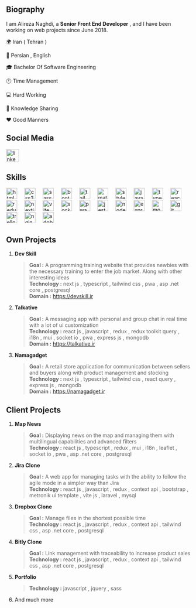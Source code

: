 
## Biography

I am Alireza Naghdi, a __Senior Front End Developer__ , and I have been working on web projects since June 2018.
<br>
<p align="left">🌍 Iran ( Tehran )</p>
<p align="left">💬 Persian , English</p>
<p align="left">🎓 Bachelor Of Software Engineering</p>
<p align="left">🕛 Time Management</p>
<p align="left">💻 Hard Working</p>
<p align="left">🎤 Knowledge Sharing</p>
<p align="left">❤️️ Good Manners</p>


## Social Media

<div align="left">
  <a href="https://www.linkedin.com/in/alireza-naghdi-a08365176/" target="_blank">
    <img src="https://img.shields.io/static/v1?message=LinkedIn&logo=linkedin&label=&color=0077B5&logoColor=white&labelColor=&style=for-the-badge" height="35" alt="linkedin logo"  />
  </a>
</div>


## Skills

<div align="left">
  <img src="https://cdn.jsdelivr.net/gh/devicons/devicon/icons/html5/html5-original.svg" height="30" alt="html5 logo"  />
  <img width="12" />
  <img src="https://cdn.jsdelivr.net/gh/devicons/devicon/icons/css3/css3-original.svg" height="30" alt="css3 logo"  />
  <img width="12" />
  <img src="https://cdn.jsdelivr.net/gh/devicons/devicon/icons/sass/sass-original.svg" height="30" alt="sass logo"  />
  <img width="12" />
  <img src="https://cdn.jsdelivr.net/gh/devicons/devicon/icons/bootstrap/bootstrap-original.svg" height="30" alt="bootstrap logo"  />
  <img width="12" />
  <img src="https://cdn.simpleicons.org/tailwindcss/06B6D4" height="30" alt="tailwindcss logo"  />
  <img width="12" />
  <img src="https://cdn.simpleicons.org/mui/007FFF" height="30" alt="material ui logo"  />
  <img width="12" />
  <img src="https://skillicons.dev/icons?i=styledcomponents" height="30" alt="styled components logo"  />
  <img width="12" />
  <img src="https://cdn.jsdelivr.net/gh/devicons/devicon/icons/javascript/javascript-original.svg" height="30" alt="javascript logo"  />
  <img width="12" />
  <img src="https://cdn.jsdelivr.net/gh/devicons/devicon/icons/typescript/typescript-original.svg" height="30" alt="typescript logo"  />
  <img width="12" />
  <img src="https://cdn.jsdelivr.net/gh/devicons/devicon/icons/react/react-original.svg" height="30" alt="react logo"  />
  <img width="12" />
  <img src="https://cdn.jsdelivr.net/gh/devicons/devicon/icons/redux/redux-original.svg" height="30" alt="redux logo"  />
  <img width="12" />
  <img src="https://cdn.jsdelivr.net/gh/devicons/devicon/icons/nextjs/nextjs-original.svg" height="30" alt="nextjs logo"  />
  <img width="12" />
  <img src="https://skillicons.dev/icons?i=vite" height="30" alt="vite logo"  />
  <img width="12" />
  <img src="https://cdn.jsdelivr.net/gh/devicons/devicon/icons/socketio/socketio-original.svg" height="30" alt="socket io logo"  />
  <img width="12" />
  <img src="https://uxwing.com/wp-content/themes/uxwing/download/brands-and-social-media/pwa-icon.png" height="30" alt="pwa logo"  />
  <img width="12" />
  <img src="https://cdn.jsdelivr.net/gh/devicons/devicon/icons/jest/jest-plain.svg" height="30" alt="jest logo"  />
  <img width="12" />
  <img src="https://cdn.simpleicons.org/nodedotjs/339933" height="30" alt="nodejs logo"  />
  <img width="12" />
  <img src="https://cdn.jsdelivr.net/gh/devicons/devicon/icons/express/express-original.svg" height="30" alt="express logo"  />
  <img width="12" />
  <img src="https://cdn.jsdelivr.net/gh/devicons/devicon/icons/mongodb/mongodb-original.svg" height="30" alt="mongodb logo"  />
  <img width="12" />
  <img src="https://git-scm.com/images/logos/downloads/Git-Icon-1788C.png" height="30" alt="git logo"  />
  <img width="12" />
  <img src="https://cdn.jsdelivr.net/gh/devicons/devicon/icons/trello/trello-plain.svg" height="30" alt="trello logo"  />
  <img width="12" />
  <img src="https://static-00.iconduck.com/assets.00/file-type-nginx-icon-1793x2048-yt5u3fm7.png" height="30" alt="nginx logo"  />
  <img width="12" />
  <img src="https://static-00.iconduck.com/assets.00/adobe-xd-icon-2048x2048-n4c7t4w4.png" height="30" alt="adobe xd logo"  />
</div>


## Own Projects

1. __Dev Skill__
    <br/>
   > **Goal :** A programming training website that provides newbies with the necessary training to enter the job market. Along with other interesting ideas
   > <br/>
   > **Technology :** next js , typescript , tailwind css , pwa , asp .net core , postgresql
   > <br/>
   > **Domain :** https://devskill.ir
2. __Talkative__
    <br/>
   > **Goal :** A messaging app with personal and group chat in real time with a lot of ui customization
   > <br/>
   > **Technology :** react js , javascript , redux , redux toolkit query , i18n , mui , socket io , pwa , express js , mongodb
   > <br/>
   > **Domain :** https://talkative.ir
3. __Namagadget__
    <br/>
   > **Goal :** A retail store application for communication between sellers and buyers along with product management and stocking
   > <br/>
   > **Technology :** next js , typescript , tailwind css , react query , express js , mongodb
   > <br/>
   > **Domain :** https://namagadget.ir

## Client Projects

1. __Map News__
   <br/>
   > **Goal :** Displaying news on the map and managing them with multilingual capabilities and advanced filters
   > <br/>
   > **Technology :** react js , typescript , redux , mui , i18n , leaflet , socket io , pwa , asp .net core , postgresql
2. __Jira Clone__
   <br/>
   > **Goal :** A web app for managing tasks with the ability to follow the agile mode in a simpler way than Jira
   > <br/>
   > **Technology :** react js , javascript , redux , context api , bootstrap , metronik ui template , vite js , laravel , mysql
3. __Dropbox Clone__
   <br/>
   > **Goal :** Manage files in the shortest possible time
   > <br/>
   > **Technology :** react js , javascript , redux , context api , tailwind css , asp .net core , postgresql
4. __Bitly Clone__
   <br/>
   > **Goal :** Link management with traceability to increase product sales
   > <br/>
   > **Technology :** react js , javascript , redux , context api , tailwind css , asp .net core , postgresql
5. __Portfolio__
   > **Technology :** javascript , jquery , sass
6. َAnd much more
